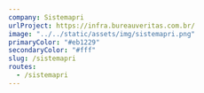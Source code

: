 ```yaml
---
company: Sistemapri
urlProject: https://infra.bureauveritas.com.br/
image: "../../static/assets/img/sistemapri.png"
primaryColor: "#eb1229"
secondaryColor: "#fff"
slug: /sistemapri
routes:
  - /sistemapri
---
```

